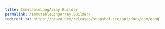 ```yaml
---
title: ImmutableLongArray.Builder
permalink: /ImmutableLongArray.Builder/
redirect_to: https://guava.dev/releases/snapshot-jre/api/docs/com/google/common/primitives/ImmutableLongArray.Builder.html
---
```

